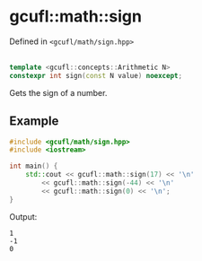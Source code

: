 # gcufl::math::sign
Defined in `<gcufl/math/sign.hpp>`
<br/><br/>
```cpp
template <gcufl::concepts::Arithmetic N>
constexpr int sign(const N value) noexcept;
```
Gets the sign of a number.
## Example
```cpp
#include <gcufl/math/sign.hpp>
#include <iostream>

int main() {
	std::cout << gcufl::math::sign(17) << '\n'
		<< gcufl::math::sign(-44) << '\n'
		<< gcufl::math::sign(0) << '\n';
}
```
Output:
```
1
-1
0
```
